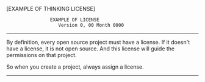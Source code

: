 [EXAMPLE OF THINKING LICENSE]

                    EXAMPLE OF LICENSE
                       Version 0, 00 Month 0000

***

By definition, every open source project must have a license. If it doesn't have a license, it is not open source. And this license will guide the permissions on that project.

So when you create a project, always assign a license.

***
